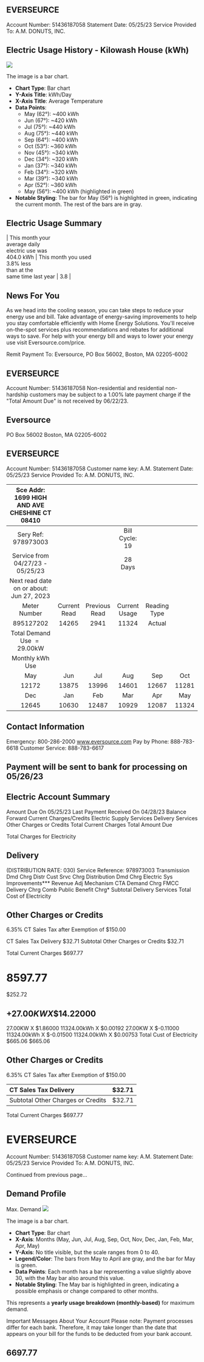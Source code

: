 ## EVERSEURCE

Account Number: 51436187058
Statement Date: 05/25/23
Service Provided To:
A.M. DONUTS, INC.

## Electric Usage History - Kilowash House (kWh)

![](images/img-0.jpeg)

The image is a bar chart.

- **Chart Type**: Bar chart
- **Y-Axis Title**: kWh/Day
- **X-Axis Title**: Average Temperature
- **Data Points**:
  - May (62°): ~400 kWh
  - Jun (67°): ~420 kWh
  - Jul (75°): ~440 kWh
  - Aug (75°): ~440 kWh
  - Sep (64°): ~400 kWh
  - Oct (53°): ~360 kWh
  - Nov (45°): ~340 kWh
  - Dec (34°): ~320 kWh
  - Jan (37°): ~340 kWh
  - Feb (34°): ~320 kWh
  - Mar (39°): ~340 kWh
  - Apr (52°): ~360 kWh
  - May (56°): ~400 kWh (highlighted in green)
- **Notable Styling**: The bar for May (56°) is highlighted in green, indicating the current month. The rest of the bars are in gray.

## Electric Usage Summary

| This month your <br> average daily <br> electric use was <br> 404.0 kWh | This month you used <br> $3.8 \%$ less <br> than at the <br> same time last year | 3.8 |

## News For You

As we head into the cooling season, you can take steps to reduce your energy use and bill. Take advantage of energy-saving improvements to help you stay comfortable efficiently with Home Energy Solutions. You'll receive on-the-spot services plus recommendations and rebates for additional ways to save. For help with your energy bill and ways to lower your energy use visit Eversource.com/price.

Remit Payment To: Eversource, PO Box 56002, Boston, MA 02205-6002

## EVERSEURCE

Account Number: 51436187058
Non-residential and residential non-hardship customers may be subject to a 1.00\% late payment charge if the "Total Amount Due" is not received by 06/22/23.

## Eversource

PO Box 56002
Boston, MA 02205-6002

## EVERSEURCE

Account Number: 51436187058
Customer name key: A.M.
Statement Date: 05/25/23
Service Provided To:
A.M. DONUTS, INC.

| Sce Addr: 1699 HIGH AND AVE <br> CHESHINE CT 08410 |  |  |  |  |  |
| :--: | :--: | :--: | :--: | :--: | :--: |
| Sery Ref: 978973003 |  |  | Bill Cycle: 19 |  |  |
| Service from 04/27/23 - 05/25/23 |  |  | 28 Days |  |  |
| Next read date on or about: Jun 27, 2023 |  |  |  |  |  |
| Meter <br> Number | Current <br> Read | Previous <br> Read | Current <br> Usage | Reading <br> Type |  |
| 895127202 | 14265 | 2941 | 11324 | Actual |  |
| Total Demand Use $=29.00 \mathrm{kW}$ |  |  |  |  |  |
| Monthly kWh Use |  |  |  |  |  |
| May | Jun | Jul | Aug | Sep | Oct | Nov |
| 12172 | 13875 | 13996 | 14601 | 12667 | 11281 | 12503 |
| Dec | Jan | Feb | Mar | Apr | May |  |
| 12645 | 10630 | 12487 | 10929 | 12087 | 11324 |  |

## Contact Information

Emergency: 800-286-2000
www.eversource.com
Pay by Phone: 888-783-6618
Customer Service: 888-783-6617

## Payment will be sent to bank for processing on 05/26/23

## Electric Account Summary

Amount Due On 05/25/23
Last Payment Received On 04/28/23
Balance Forward
Current Charges/Credits
Electric Supply Services
Delivery Services
Other Charges or Credits
Total Current Charges
Total Amount Due

Total Charges for Electricity

## Delivery

(DISTRIBUTION RATE: 030)
Service Reference: 978973003
Transmission Dmd Chrg
Distr Cust Srvc Chrg
Distribution Dmd Chrg
Electric Sys Improvements***
Revenue Adj Mechanism
CTA Demand Chrg
FMCC Delivery Chrg
Comb Public Benefit Chrg*
Subtotal Delivery Services
Total Cost of Electricity

## Other Charges or Credits

6.35\% CT Sales Tax after Exemption of $\$ 150.00$

CT Sales Tax Delivery \$32.71
Subtotal Other Charges or Credits \$32.71

Total Current Charges
\$697.77

# 8597.77 

\$252.72

## $+27.00KW X \$ 14.22000$

27.00KW X \$1.86000
11324.00kWh X \$0.00192
27.00KW X \$-0.11000
11324.00kWh X \$-0.01500
11324.00kWh X \$0.00753
Total Cust of Electricity
$\$ 665.06$
\$665.06

## Other Charges or Credits

6.35\% CT Sales Tax after Exemption of $\$ 150.00$

| CT Sales Tax Delivery | $\$ 32.71$ |
| :-- | --: |
| Subtotal Other Charges or Credits | $\$ 32.71$ |

Total Current Charges
$\$ 697.77$

# EVERSEURCE 

Account Number: 51436187058
Customer name key: A.M.
Statement Date: 05/25/23
Service Provided To:
A.M. DONUTS, INC.

Continued from previous page...

## Demand Profile

Max. Demand
![](images/img-1.jpeg)

The image is a bar chart.

- **Chart Type**: Bar chart
- **X-Axis**: Months (May, Jun, Jul, Aug, Sep, Oct, Nov, Dec, Jan, Feb, Mar, Apr, May)
- **Y-Axis**: No title visible, but the scale ranges from 0 to 40.
- **Legend/Color**: The bars from May to April are gray, and the bar for May is green.
- **Data Points**: Each month has a bar representing a value slightly above 30, with the May bar also around this value.
- **Notable Styling**: The May bar is highlighted in green, indicating a possible emphasis or change compared to other months.

This represents a **yearly usage breakdown (monthly-based)** for maximum demand.

Important Messages About Your Account
Please note: Payment processes differ for each bank. Therefore, it may take longer than the date that appears on your bill for the funds to be deducted from your bank account.

## $6697.77$

